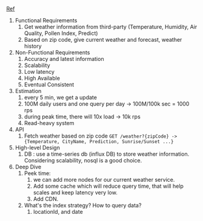 [Ref](https://www.tryexponent.com/courses/system-design-interviews/design-weather-app)

1. Functional Requirements
   1. Get weather information from third-party (Temperature, Humidity, Air Quality, Pollen Index, Predict)
   2. Based on zip code, give current weather and forecast, weather history
2. Non-Functional Requirements
   1. Accuracy and latest information
   2. Scalability
   3. Low latency
   4. High Available
   5. Eventual Consistent
3. Estimation
   1. every 5 min, we get a update
   2. 100M daily users and one query per day -> 100M/100k sec = 1000 rps
   3. during peak time, there will 10x load -> 10k rps
   4. Read-heavy system
4. API
   1. Fetch weather based on zip code
   `GET /weather?{zipCode} -> {Temperature, CityName, Prediction, Sunrise/Sunset ...}`
5. High-level Design
   1. DB : use a time-series db (influx DB) to store weather information. Considering scalability, nosql is a good choice.
6. Deep Dive
   1. Peek time: 
      1. we can add more nodes for our current weather service.
      2. Add some cache which will reduce query time, that will help scales and keep latency very low.
      3. Add CDN.
   2. What's the index strategy? How to query data?
      1. locationId, and date
   